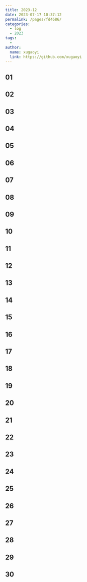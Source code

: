 ```yaml
---
title: 2023-12
date: 2023-07-17 10:37:12
permalink: /pages/fd4686/
categories:
  - log
  - 2023
tags:
  - 
author: 
  name: xugaoyi
  link: https://github.com/xugaoyi
---
```

## 01
## 02
## 03
## 04
## 05
## 06
## 07
## 08
## 09
## 10
## 11
## 12
## 13
## 14
## 15
## 16
## 17
## 18
## 19
## 20
## 21
## 22
## 23
## 24
## 25
## 26
## 27
## 28
## 29
## 30




